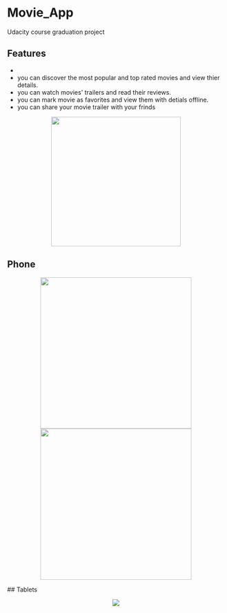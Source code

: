 # Movie_App
Udacity course graduation project
## Features
*   
*   you can discover the most popular and top rated movies and view thier details.
*   you can watch movies' trailers and read their reviews.
*   you can mark movie as favorites and view them with detials offline.
*   you can share your movie trailer with your frinds 
<p align="center">
  <img src="https://cloud.githubusercontent.com/assets/15879709/14935183/cde414a2-0ec8-11e6-9e15-51dd8ddce9f2.png" width="300"/>
</p>



## Phone 
<p align="center">
  <img src="https://cloud.githubusercontent.com/assets/15879709/14935188/e0fc53ba-0ec8-11e6-8c92-fc85d27c4d6f.png" width="350"/>
  <img src="https://cloud.githubusercontent.com/assets/15879709/14935189/e506b7d4-0ec8-11e6-90d3-081d6819b6e9.png" width="350"/>
</p>
## Tablets
<p align="center">
  <img src="https://cloud.githubusercontent.com/assets/15879709/14935187/dc84e8a6-0ec8-11e6-8c68-0999faf70865.png"/>
</p>
